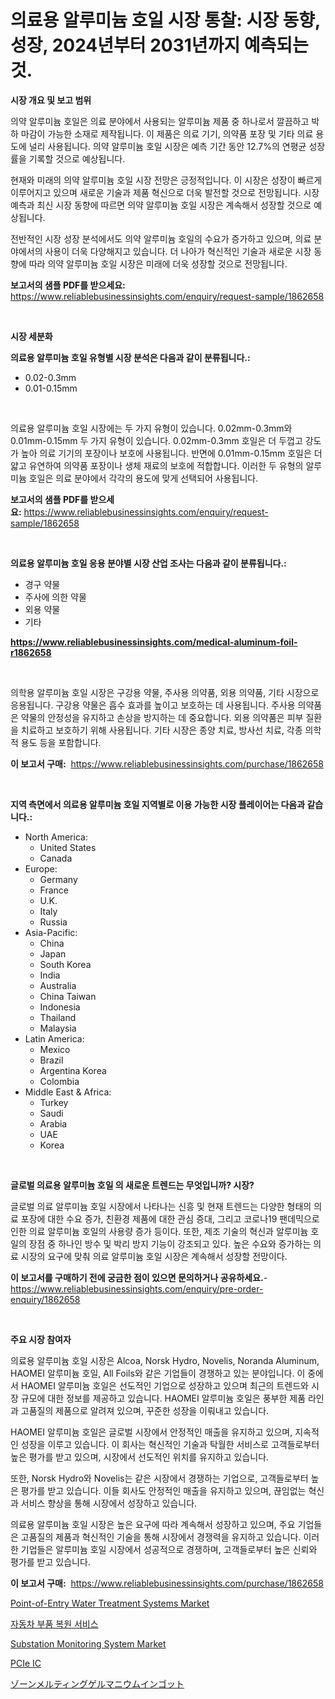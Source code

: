 <p><h1>의료용 알루미늄 호일 시장 통찰: 시장 동향, 성장, 2024년부터 2031년까지 예측되는 것.</h1></p><p><strong>시장 개요 및 보고 범위</strong></p>
<p><p>의약 알루미늄 호일은 의료 분야에서 사용되는 알루미늄 제품 중 하나로서 깔끔하고 박하 마감이 가능한 소재로 제작됩니다. 이 제품은 의료 기기, 의약품 포장 및 기타 의료 용도에 널리 사용됩니다. 의약 알루미늄 호일 시장은 예측 기간 동안 12.7%의 연평균 성장률을 기록할 것으로 예상됩니다.</p><p>현재와 미래의 의약 알루미늄 호일 시장 전망은 긍정적입니다. 이 시장은 성장이 빠르게 이루어지고 있으며 새로운 기술과 제품 혁신으로 더욱 발전할 것으로 전망됩니다. 시장 예측과 최신 시장 동향에 따르면 의약 알루미늄 호일 시장은 계속해서 성장할 것으로 예상됩니다.</p><p>전반적인 시장 성장 분석에서도 의약 알루미늄 호일의 수요가 증가하고 있으며, 의료 분야에서의 사용이 더욱 다양해지고 있습니다. 더 나아가 혁신적인 기술과 새로운 시장 동향에 따라 의약 알루미늄 호일 시장은 미래에 더욱 성장할 것으로 전망됩니다.</p></p>
<p><strong>보고서의 샘플 PDF를 받으세요:</strong> <a href="https://www.reliablebusinessinsights.com/enquiry/request-sample/1862658">https://www.reliablebusinessinsights.com/enquiry/request-sample/1862658</a></p>
<p>&nbsp;</p>
<p><strong>시장 세분화</strong></p>
<p><strong>의료용 알루미늄 호일 유형별 시장 분석은 다음과 같이 분류됩니다.:</strong></p>
<p><ul><li>0.02-0.3mm</li><li>0.01-0.15mm</li></ul></p>
<p>&nbsp;</p>
<p><p>의료용 알루미늄 호일 시장에는 두 가지 유형이 있습니다. 0.02mm-0.3mm와 0.01mm-0.15mm 두 가지 유형이 있습니다. 0.02mm-0.3mm 호일은 더 두껍고 강도가 높아 의료 기기의 포장이나 보호에 사용됩니다. 반면에 0.01mm-0.15mm 호일은 더 얇고 유연하여 의약품 포장이나 생체 재료의 보호에 적합합니다. 이러한 두 유형의 알루미늄 호일은 의료 분야에서 각각의 용도에 맞게 선택되어 사용됩니다.</p></p>
<p><strong>보고서의 샘플 PDF를 받으세요:</strong>&nbsp;<a href="https://www.reliablebusinessinsights.com/enquiry/request-sample/1862658">https://www.reliablebusinessinsights.com/enquiry/request-sample/1862658</a></p>
<p>&nbsp;</p>
<p><strong> 의료용 알루미늄 호일 응용 분야별 시장 산업 조사는 다음과 같이 분류됩니다.:</strong></p>
<p><ul><li>경구 약물</li><li>주사에 의한 약물</li><li>외용 약물</li><li>기타</li></ul></p>
<p><strong><a href="https://www.reliablebusinessinsights.com/medical-aluminum-foil-r1862658">https://www.reliablebusinessinsights.com/medical-aluminum-foil-r1862658</a></strong></p>
<p>&nbsp;</p>
<p><p>의학용 알루미늄 호일 시장은 구강용 약물, 주사용 의약품, 외용 의약품, 기타 시장으로 응용됩니다. 구강용 약물은 흡수 효과를 높이고 보호하는 데 사용됩니다. 주사용 의약품은 약물의 안정성을 유지하고 손상을 방지하는 데 중요합니다. 외용 의약품은 피부 질환을 치료하고 보호하기 위해 사용됩니다. 기타 시장은 종양 치료, 방사선 치료, 각종 의학적 용도 등을 포함합니다.</p></p>
<p><strong>이 보고서 구매:</strong>&nbsp; <a href="https://www.reliablebusinessinsights.com/purchase/1862658">https://www.reliablebusinessinsights.com/purchase/1862658</a></p>
<p>&nbsp;</p>
<p><strong>지역 측면에서 의료용 알루미늄 호일 지역별로 이용 가능한 시장 플레이어는 다음과 같습니다.:</strong></p>
<p><ul>
    <li>
        North America:
        <ul>
            <li>United States</li>
            <li>Canada</li>
        </ul>
    </li>
    <li>
        Europe:
        <ul>
            <li>Germany</li>
            <li>France</li>
            <li>U.K.</li>
            <li>Italy</li>
            <li>Russia</li>
        </ul>
    </li>
    <li>
        Asia-Pacific:
        <ul>
            <li>China</li>
            <li>Japan</li>
            <li>South Korea</li>
            <li>India</li>
            <li>Australia</li>
            <li>China Taiwan</li>
            <li>Indonesia</li>
            <li>Thailand</li>
            <li>Malaysia</li>
        </ul>
    </li>
    <li>
        Latin America:
        <ul>
            <li>Mexico</li>
            <li>Brazil</li>
            <li>Argentina Korea</li>
            <li>Colombia</li>
        </ul>
    </li>
    <li>
        Middle East & Africa:
        <ul>
            <li>Turkey</li>
            <li>Saudi</li>
            <li>Arabia</li>
            <li>UAE</li>
            <li>Korea</li>
        </ul>
    </li>
    </ul></p>
<p>&nbsp;</p>
<p><strong>글로벌 의료용 알루미늄 호일 의 새로운 트렌드는 무엇입니까? 시장?</strong></p>
<p><p>글로벌 의료 알루미늄 호일 시장에서 나타나는 신흥 및 현재 트렌드는 다양한 형태의 의료 포장에 대한 수요 증가, 친환경 제품에 대한 관심 증대, 그리고 코로나19 팬데믹으로 인한 의료 알루미늄 호일의 사용량 증가 등이다. 또한, 제조 기술의 혁신과 알루미늄 호일의 장점 중 하나인 방수 및 박리 방지 기능이 강조되고 있다. 높은 수요와 증가하는 의료 시장의 요구에 맞춰 의료 알루미늄 호일 시장은 계속해서 성장할 전망이다.</p></p>
<p><strong>이 보고서를 구매하기 전에 궁금한 점이 있으면 문의하거나 공유하세요.</strong>- <a href="https://www.reliablebusinessinsights.com/enquiry/pre-order-enquiry/1862658">https://www.reliablebusinessinsights.com/enquiry/pre-order-enquiry/1862658</a></p>
<p>&nbsp;</p>
<p><strong>주요 시장 참여자</strong></p>
<p><p>의료용 알루미늄 호일 시장은 Alcoa, Norsk Hydro, Novelis, Noranda Aluminum, HAOMEI 알루미늄 호일, All Foils와 같은 기업들이 경쟁하고 있는 분야입니다. 이 중에서 HAOMEI 알루미늄 호일은 선도적인 기업으로 성장하고 있으며 최근의 트렌드와 시장 규모에 대한 정보를 제공하고 있습니다. HAOMEI 알루미늄 호일은 풍부한 제품 라인과 고품질의 제품으로 알려져 있으며, 꾸준한 성장을 이뤄내고 있습니다.</p><p>HAOMEI 알루미늄 호일은 글로벌 시장에서 안정적인 매출을 유지하고 있으며, 지속적인 성장을 이루고 있습니다. 이 회사는 혁신적인 기술과 탁월한 서비스로 고객들로부터 높은 평가를 받고 있으며, 시장에서 선도적인 위치를 유지하고 있습니다.</p><p>또한, Norsk Hydro와 Novelis는 같은 시장에서 경쟁하는 기업으로, 고객들로부터 높은 평가를 받고 있습니다. 이들 회사도 안정적인 매출을 유지하고 있으며, 끊임없는 혁신과 서비스 향상을 통해 시장에서 성장하고 있습니다.</p><p>의료용 알루미늄 호일 시장은 높은 요구에 따라 계속해서 성장하고 있으며, 주요 기업들은 고품질의 제품과 혁신적인 기술을 통해 시장에서 경쟁력을 유지하고 있습니다. 이러한 기업들은 알루미늄 호일 시장에서 성공적으로 경쟁하며, 고객들로부터 높은 신뢰와 평가를 받고 있습니다.</p></p>
<p><strong>이 보고서 구매:</strong>&nbsp;&nbsp;<a href="https://www.reliablebusinessinsights.com/purchase/1862658">https://www.reliablebusinessinsights.com/purchase/1862658</a></p>
<p><p><a href="https://github.com/kosella/Market-Research-Report-List-3/blob/main/point-of-entry-water-treatment-systems-market.md">Point-of-Entry Water Treatment Systems Market</a></p><p><a href="https://medium.com/@cierrahayes645/%EC%9E%90%EB%8F%99%EC%B0%A8-%EB%B6%80%ED%92%88-%EB%B3%B5%EC%9B%90-%EC%84%9C%EB%B9%84%EC%8A%A4-%EC%8B%9C%EC%9E%A5-%EA%B7%9C%EB%AA%A8%EB%8A%94-%EA%B8%80%EB%A1%9C%EB%B2%8C-%EC%82%B0%EC%97%85%EC%97%90%EC%84%9C-%EC%B5%9C%EC%A0%81%EC%9D%98-%EB%A7%88%EC%BC%80%ED%8C%85-%EC%B1%84%EB%84%90%EC%9D%84-%EB%B3%B4%EC%97%AC%EC%A4%8D%EB%8B%88%EB%8B%A4-c9e36a471edd">자동차 부품 복원 서비스</a></p><p><a href="https://www.linkedin.com/pulse/substation-monitoring-system-market-furnishes-information-zpdic">Substation Monitoring System Market</a></p><p><a href="https://medium.com/@kelscdowell78456/pcie-ic%E5%B8%82%E5%A0%B4%E3%81%AE%E8%A6%8F%E6%A8%A1-cagr-%E3%83%88%E3%83%AC%E3%83%B3%E3%83%89-2024-2030-e1db1d86cf57">PCIe IC</a></p><p><a href="https://github.com/LenoraKris2023/Market-Research-Report-List-1/blob/main/479367284305.md">ゾーンメルティングゲルマニウムインゴット</a></p></p>